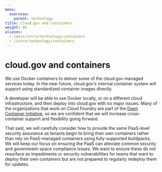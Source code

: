 ```yaml
---
menu:
  overview:
    parent: technology
title: cloud.gov and containers
weight: 40
aliases:
  - /docs/intro/technology/containers
  - /intro/technology/containers
---
```


# cloud.gov and containers
We use Docker containers to deliver some of the cloud.gov managed services today. In the near future, cloud.gov's internal container system will support using standardized container images directly.

A developer will be able to use Docker locally, or on a different cloud infrastructure, and then deploy into cloud.gov with no major issues. Many of the organizations that work on Cloud Foundry are part of the [Open Container Initiative](http://www.opencontainers.org/), so we are confident that we will increase cross-container support and flexibility going forward.

That said, we will carefully consider how to provide the same PaaS-level security assurance as tenants begin to bring their own containers rather than rely on PaaS-managed containers using fully-supported buildpacks. We will keep our focus on ensuring the PaaS can alleviate common security and government-space compliance issues. We want to ensure these do not resurface as impediments or security vulnerabilities for teams that want to deploy their own containers but are not prepared to regularly redeploy them for updates.
